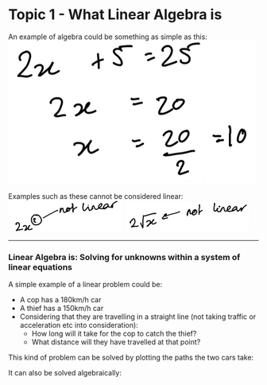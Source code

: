 # Topic 1 - What Linear Algebra is

An example of algebra could be something as simple as this:
![Simple algebra example](Images/simplealgebra.png)

Examples such as these cannot be considered linear:
![Not linear - Example 1](Images/notlinear1.png)
![Not linear - Example 2](Images/notlinear2.png)

***
### Linear Algebra is: Solving for unknowns within a system of linear equations

A simple example of a linear problem could be:
- A cop has a 180km/h car
- A thief has a 150km/h car
- Considering that they are travelling in a straight line (not taking traffic or acceleration etc into consideration):
  - How long will it take for the cop to catch the thief?
  - What distance will they have travelled at that point?

This kind of problem can be solved by plotting the paths the two cars take:



It can also be solved algebraically:

